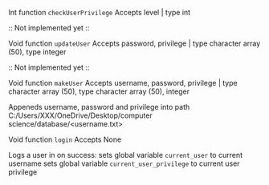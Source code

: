 Int function `checkUserPrivilege`
Accepts level | type int

:: Not implemented yet ::

Void function `updateUser`
Accepts password, privilege | type character array (50), type integer

:: Not implemented yet ::

Void function `makeUser`
Accepts username, password, privilege | type character array (50), type character array (50), integer

Appeneds username, password and privilege into path
C:/Users/XXX/OneDrive/Desktop/computer science/database/<username.txt>

Void function `login`
Accepts None

Logs a user in
on success:
sets global variable `current_user` to current username
sets global variable `current_user_privilege` to current user privilege

